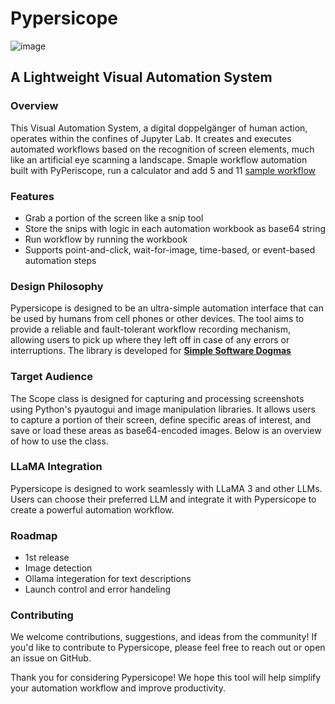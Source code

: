 **Pypersicope**
================
![image](https://github.com/user-attachments/assets/227ad299-eeef-4063-bcbb-c0e0d5be3cb7)



A Lightweight Visual Automation System
-----------------------------------------

### Overview

This Visual Automation System, a digital doppelgänger of human action, operates within the confines of Jupyter Lab. It creates and executes automated workflows based on the recognition of screen elements, much like an artificial eye scanning a landscape.
Smaple workflow automation built with PyPeriscope, run a calculator and add 5 and 11 [sample workflow](https://github.com/KKallas/Pyperiscope/blob/main/tests/test%20-%20calc%20win.ipynb)

### Features

* Grab a portion of the screen like a snip tool
* Store the snips with logic in each automation workbook as base64 string
* Run workflow by running the workbook
* Supports point-and-click, wait-for-image, time-based, or event-based automation steps

### Design Philosophy

Pypersicope is designed to be an ultra-simple automation interface that can be used by humans from cell phones or other devices. The tool aims to provide a reliable and fault-tolerant workflow recording mechanism, allowing users to pick up where they left off in case of any errors or interruptions.
The library is developed for [**Simple Software Dogmas**](https://github.com/KKallas/SimpleSoftwareDogmas)

### Target Audience

The Scope class is designed for capturing and processing screenshots using Python's pyautogui and image manipulation libraries. It allows users to capture a portion of their screen, define specific areas of interest, and save or load these areas as base64-encoded images. Below is an overview of how to use the class.

### LLaMA Integration

Pypersicope is designed to work seamlessly with LLaMA 3 and other LLMs. Users can choose their preferred LLM and integrate it with Pypersicope to create a powerful automation workflow.

### Roadmap

* 1st release
* Image detection
* Ollama integeration for text descriptions
* Launch control and error handeling

### Contributing

We welcome contributions, suggestions, and ideas from the community! If you'd like to contribute to Pypersicope, please feel free to reach out or open an issue on GitHub.

Thank you for considering Pypersicope! We hope this tool will help simplify your automation workflow and improve productivity.
